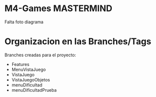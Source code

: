 # M4-Games MASTERMIND

Falta foto diagrama

# Organizacion en las Branches/Tags

Branches creadas para el proyecto:

- Features
- MenuVistaJuego
- VistaJuego
- VistaJuegoObjetos
- menuDificultad
- menuDificultadPrueba

